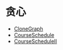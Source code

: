 # **贪心**

* [CloneGraph](./CloneGraph.md)
* [CourseSchedule](./CourseSchedule.md)
* [CourseScheduleII](CourseScheduleII.md)